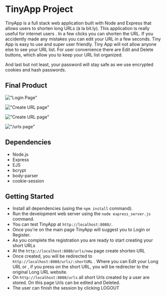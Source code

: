 # TinyApp Project

TinyApp is a full stack web application built with Node and Express that allows users to shorten long URLs (à la bit.ly). 
This application is really useful for internet users . In a few clicks you can shorten the URL. If you accidently made any mistakes you can edit your URL in a few seconds. Tiny App is easy to use and super user friendly. Tiny App will not allow anyone else to see your URL list. For user convenience there are Edit and Delete buttons, which allow you to keep your URL list organized.

And last but not least, your password will stay safe as we use encrypted cookies and hash passwords. 

## Final Product

!["Login Page"](https://github.com/EvaProk/tinyapp/blob/feature/user-registration/docs/Login-page.png%20.png)

!["Create URL page"](https://github.com/EvaProk/tinyapp/blob/feature/user-registration/docs/create-url.png)

!["Create URL page"](https://github.com/EvaProk/tinyapp/blob/feature/user-registration/docs/create-url.png)

!["/urls page"](https://github.com/EvaProk/tinyapp/blob/feature/user-registration/docs/urls-page.png)

## Dependencies

- Node.js
- Express
- EJS
- bcrypt
- body-parser
- cookie-session

## Getting Started

- Install all dependencies (using the `npm install` command).
- Run the development web server using the `node express_server.js` command.
- You can test TinyApp at `http://localhost:8080/`.
- Once you're on the main page TinyApp will suggest you to Login or Register.
- As you complete the registration you are ready to start creating your short URLs
- At the `http://localhost:8080/urls/new` page create shorten URL
- Once created, you will be redirected to ` http://localhost:8080/urls/:shortURL` . Where you can Edit your Long URL or , if you press on the short URL, you will be redirecter to the original Long URL website.
- On `http://localhost:8080/urls` all short Urls created by a user are stored. On this page Urls can be edited and Deleted.
- The user can finish the session by clicking LOGOUT
